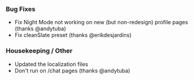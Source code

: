 ### Bug Fixes

- Fix Night Mode not working on new (but non-redesign) profile pages (thanks @andytuba)
- Fix cleanSlate preset (thanks @erikdesjardins)

### Housekeeping / Other

- Updated the localization files
- Don't run on /chat pages (thanks @andytuba)
